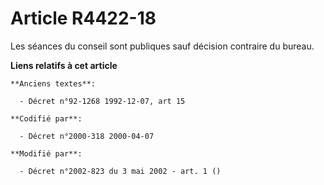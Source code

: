 # Article R4422-18

Les séances du conseil sont publiques sauf décision contraire du bureau.

**Liens relatifs à cet article**

	**Anciens textes**:

	  - Décret n°92-1268 1992-12-07, art 15

	**Codifié par**:

	  - Décret n°2000-318 2000-04-07

	**Modifié par**:

	  - Décret n°2002-823 du 3 mai 2002 - art. 1 ()
